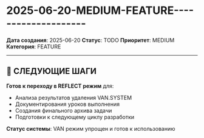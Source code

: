 # 2025-06-20-MEDIUM-FEATURE--------------------

**Дата создания**: 2025-06-20
**Статус**: TODO
**Приоритет**: MEDIUM
**Категория**: FEATURE

---

## 🎯 СЛЕДУЮЩИЕ ШАГИ

**Готов к переходу в REFLECT режим** для:
- Анализа результатов удаления VAN.SYSTEM
- Документирования уроков выполнения
- Создания финального архива задачи
- Подготовки к следующему циклу разработки

**Статус системы**: VAN режим упрощен и готов к использованию


